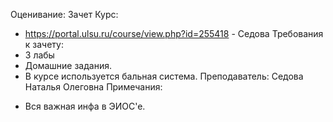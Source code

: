 Оценивание: Зачет
Курс:
* https://portal.ulsu.ru/course/view.php?id=255418 - Седова
Требования к зачету: 
* 3 лабы
* Домашние задания.
* В курсе используется бальная система.
Преподаватель: Седова Наталья Олеговна
Примечания:
- Вся важная инфа в ЭИОС'е.